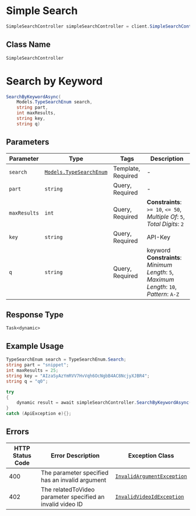 # Simple Search

```csharp
SimpleSearchController simpleSearchController = client.SimpleSearchController;
```

## Class Name

`SimpleSearchController`


# Search by Keyword

```csharp
SearchByKeywordAsync(
    Models.TypeSearchEnum search,
    string part,
    int maxResults,
    string key,
    string q)
```

## Parameters

| Parameter | Type | Tags | Description |
|  --- | --- | --- | --- |
| `search` | [`Models.TypeSearchEnum`](/doc/models/type-search-enum.md) | Template, Required | - |
| `part` | `string` | Query, Required | - |
| `maxResults` | `int` | Query, Required | **Constraints**: `>= 10`, `<= 50`, *Multiple Of*: `5`, *Total Digits*: `2` |
| `key` | `string` | Query, Required | API-Key |
| `q` | `string` | Query, Required | keyword<br>**Constraints**: *Minimum Length*: `5`, *Maximum Length*: `10`, *Pattern*: `A-Z` |

## Response Type

`Task<dynamic>`

## Example Usage

```csharp
TypeSearchEnum search = TypeSearchEnum.Search;
string part = "snippet";
int maxResults = 25;
string key = "AIzaSyAzYmRVV7HvVqh6OcNgbB4AC8NcjyXJBR4";
string q = "q0";

try
{
    dynamic result = await simpleSearchController.SearchByKeywordAsync(search, part, maxResults, key, q);
}
catch (ApiException e){};
```

## Errors

| HTTP Status Code | Error Description | Exception Class |
|  --- | --- | --- |
| 400 | The parameter specified has an invalid argument | [`InvalidArgumentException`](/doc/models/invalid-argument-exception.md) |
| 402 | The relatedToVideo parameter specified an invalid video ID | [`InvalidVideoIdException`](/doc/models/invalid-video-id-exception.md) |

